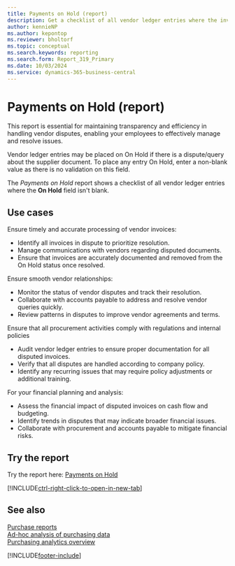```yaml
---
title: Payments on Hold (report)
description: Get a checklist of all vendor ledger entries where the invoice is in dispute and the **On Hold** field isn't blank.
author: kennieNP
ms.author: kepontop
ms.reviewer: bholtorf
ms.topic: conceptual
ms.search.keywords: reporting
ms.search.form: Report_319_Primary
ms.date: 10/03/2024
ms.service: dynamics-365-business-central
---
```


# Payments on Hold (report)

This report is essential for maintaining transparency and efficiency in handling vendor disputes, enabling your employees to effectively manage and resolve issues. 

Vendor ledger entries may be placed on On Hold if there is a dispute/query about the supplier document. To place any entry On Hold, enter a non-blank value as there is no validation on this field.

The *Payments on Hold* report shows a checklist of all vendor ledger entries where the **On Hold** field isn't blank.

## Use cases

Ensure timely and accurate processing of vendor invoices:
- Identify all invoices in dispute to prioritize resolution.
- Manage communications with vendors regarding disputed documents.
- Ensure that invoices are accurately documented and removed from the On Hold status once resolved.

Ensure smooth vendor relationships:
- Monitor the status of vendor disputes and track their resolution.
- Collaborate with accounts payable to address and resolve vendor queries quickly.
- Review patterns in disputes to improve vendor agreements and terms.

Ensure that all procurement activities comply with regulations and internal policies
- Audit vendor ledger entries to ensure proper documentation for all disputed invoices.
- Verify that all disputes are handled according to company policy.
- Identify any recurring issues that may require policy adjustments or additional training.

For your financial planning and analysis:
- Assess the financial impact of disputed invoices on cash flow and budgeting.
- Identify trends in disputes that may indicate broader financial issues.
- Collaborate with procurement and accounts payable to mitigate financial risks.


## Try the report

Try the report here: [Payments on Hold](https://businesscentral.dynamics.com?report=319)

[!INCLUDE[ctrl-right-click-to-open-in-new-tab](../includes/ctrl-right-click-to-open-in-new-tab.md)]


## See also

[Purchase reports](../purchase-reports.md)  
[Ad-hoc analysis of purchasing data](../ad-hoc-analysis-purchasing.md)  
[Purchasing analytics overview](../purchasing-analytics-overview.md)   

[!INCLUDE[footer-include](../includes/footer-banner.md)]